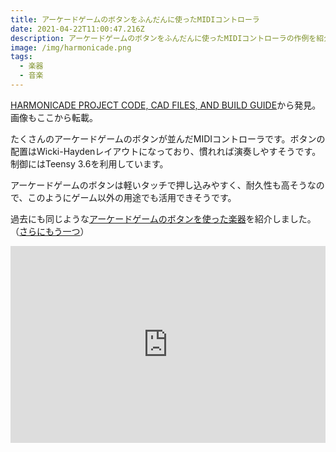 ```yaml
---
title: アーケードゲームのボタンをふんだんに使ったMIDIコントローラ
date: 2021-04-22T11:00:47.216Z
description: アーケードゲームのボタンをふんだんに使ったMIDIコントローラの作例を紹介します。
image: /img/harmonicade.png
tags:
  - 楽器
  - 音楽
---
```

[HARMONICADE PROJECT CODE, CAD FILES, AND BUILD GUIDE](https://www.koopinstruments.com/instrument-projects/harmonicade)から発見。画像もここから転載。

たくさんのアーケードゲームのボタンが並んだMIDIコントローラです。ボタンの配置はWicki-Haydenレイアウトになっており、慣れれば演奏しやすそうです。
制御にはTeensy 3.6を利用しています。

アーケードゲームのボタンは軽いタッチで押し込みやすく、耐久性も高そうなので、このようにゲーム以外の用途でも活用できそうです。

過去にも同じような[アーケードゲームのボタンを使った楽器](../../post/アーケードゲームのボタンをふんだんに使ったmidiコントローラー/)を紹介しました。（[さらにもう一つ](../../post/段ボール筐体とアーケードゲームスイッチを使ったリズムボックス/)）

<iframe width="100%" height="315" src="https://www.youtube.com/embed/aqVUaBPX7a0" frameborder="0" allow="accelerometer; autoplay; clipboard-write; encrypted-media; gyroscope; picture-in-picture" allowfullscreen></iframe>
